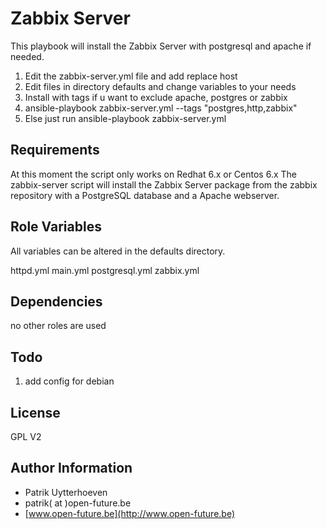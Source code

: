 Zabbix Server
=============

This playbook will install the Zabbix Server with postgresql and apache if needed.

1. Edit the zabbix-server.yml file and add replace host
2. Edit files in directory defaults and change variables to your needs
3. Install with tags if u want to exclude apache, postgres or zabbix
4. ansible-playbook zabbix-server.yml --tags "postgres,http,zabbix"
5. Else just run ansible-playbook zabbix-server.yml

Requirements
------------

At this moment the script only works on Redhat 6.x or Centos 6.x
The zabbix-server script will install the Zabbix Server package from the zabbix repository with a PostgreSQL database and a Apache webserver.


Role Variables
--------------
All variables can be altered in the defaults directory.

httpd.yml
main.yml
postgresql.yml
zabbix.yml

Dependencies
------------

no other roles are used

Todo
----
1. add config for debian

License
-------

GPL V2

Author Information
------------------

* Patrik Uytterhoeven
* patrik( at )open-future.be
* [www.open-future.be](http://www.open-future.be)
